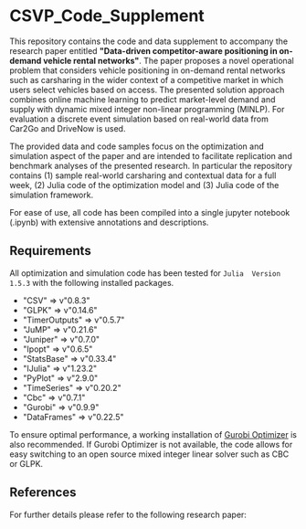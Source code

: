 # CSVP_Code_Supplement

This repository contains the code and data supplement to accompany the research paper entitled __"Data-driven competitor-aware positioning in on-demand vehicle rental networks"__. The paper proposes a novel operational problem that considers vehicle positioning in on-demand rental networks such as carsharing in the wider context of a competitive market in which users select vehicles based on access. The presented solution approach combines online machine learning to predict market-level demand and supply with dynamic mixed integer non-linear programming (MINLP). For evaluation a discrete event simulation based on real-world data from Car2Go and DriveNow is used.

The provided data and code samples focus on the optimization and simulation aspect of the paper and are intended to facilitate replication and benchmark analyses of the presented research. In particular the repository contains (1) sample real-world carsharing and contextual data for a full week, (2) Julia code of the optimization model and (3) Julia code of the simulation framework.

For ease of use, all code has been compiled into a single jupyter notebook (.ipynb) with extensive annotations and descriptions.

## Requirements

All optimization and simulation code has been tested for `Julia  Version 1.5.3` with the following installed packages.

- "CSV"          => v"0.8.3"
- "GLPK"         => v"0.14.6"
- "TimerOutputs" => v"0.5.7"
- "JuMP"         => v"0.21.6"
- "Juniper"      => v"0.7.0"
- "Ipopt"        => v"0.6.5"
- "StatsBase"    => v"0.33.4"
- "IJulia"       => v"1.23.2"
- "PyPlot"       => v"2.9.0"
- "TimeSeries"   => v"0.20.2"
- "Cbc"          => v"0.7.1"
- "Gurobi"       => v"0.9.9"
- "DataFrames"   => v"0.22.5"

To ensure optimal performance, a working installation of [Gurobi Optimizer](https://www.gurobi.com/downloads/?campaignid=2027425879&adgroupid=77414946451&creative=375332431095&keyword=gurobi%20optimizer&matchtype=e&gclid=Cj0KCQjwub-HBhCyARIsAPctr7yz1YZXABCpaVcNjI7QEwblyzQ3ypZBcAFa2R4CkurhkmaJB0it-eQaAhNKEALw_wcB) is also recommended. If Gurobi Optimizer is not available, the code allows for easy switching to an open source mixed integer linear solver such as CBC or GLPK.


## References

For further details please refer to the following research paper: *<REFERENCE OF PUBLISHED PAPER TO BE ADDED>*
